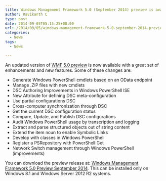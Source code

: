 ```yaml
---
title: Windows Management Framework 5.0 (September 2014) preview is available for download
author: Ravikanth C
type: post
date: 2014-09-05T05:15:25+00:00
url: /2014/09/05/windows-management-framework-5-0-september-2014-preview-is-available-for-download/
categories:
  - News
tags:
  - News

---
```

An updated version of [WMF 5.0 preview][1] is now available with a great set of enhancements and new features. Some of these changes are:

  * Generate Windows PowerShell cmdlets based on an OData endpoint
  * Manage .ZIP files with new cmdlets
  * DSC Authoring Improvements in Windows PowerShell ISE
  * New Attribute for defining DSC meta-configuration
  * Use partial configurations DSC
  * Cross-computer synchronization through DSC
  * Get the current DSC configuration status
  * Compare, Update, and Publish DSC configurations
  * Audit Windows PowerShell usage by transcription and logging
  * Extract and parse structured objects out of string content
  * Extend the item noun to enable Symbolic Links
  * Develop with classes in Windows PowerShell
  * Register a PSRepository with PowerShell Get
  * Network Switch management through Windows PowerShell (improvements)

You can download the preview release at: [Windows Management Framework 5.0 Preview September 2014][1]. This can be installed only on Windows 8.1 and Windows Server 2012 R2 systems.

[1]: http://go.microsoft.com/fwlink/?LinkId=398175